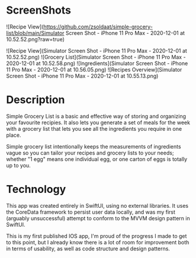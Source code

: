 # ScreenShots

![Recipe View](https://github.com/zsoldaat/simple-grocery-list/blob/main/Simulator Screen Shot - iPhone 11 Pro Max - 2020-12-01 at 10.52.52.png?raw=true)

![Recipe View](Simulator Screen Shot - iPhone 11 Pro Max - 2020-12-01 at 10.52.52.png) ![Grocery List](Simulator Screen Shot - iPhone 11 Pro Max - 2020-12-01 at 10.52.58.png) ![Ingredients](Simulator Screen Shot - iPhone 11 Pro Max - 2020-12-01 at 10.56.05.png) ![Recipes Overview](Simulator Screen Shot - iPhone 11 Pro Max - 2020-12-01 at 10.55.13.png)

# Description

Simple Grocery List is a basic and effective way of storing and organizing your favourite recipies. It also lets you generate a set of meals for the week with a grocery list that lets you see all the ingredients you require in one place.

Simple grocery list intentionally keeps the measurements of ingredients vague so you can tailor your recipes and grocery lists to your needs; whether "1 egg" means one individual egg, or one carton of eggs is totally up to you. 

# Technology

This app was created entirely in SwiftUI, using no external libraries. It uses the CoreData framework to persist user data locally, and was my first (arguably unsuccessful) attempt to conform to the MVVM design pattern in SwiftUI.

This is my first published IOS app, I'm proud of the progress I made to get to this point, but I already know there is a lot of room for improvement both in terms of usability, as well as code structure and design patterns.
